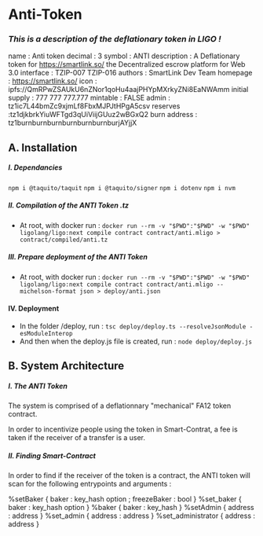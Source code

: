 # Anti-Token
### *This is a description of the deflationary token in LIGO !*

name : Anti token
decimal :	3
symbol	: ANTI
description	: A Deflationary token for https://smartlink.so/ the Decentralized escrow platform for Web 3.0
interface	: TZIP-007 TZIP-016
authors	: SmartLink Dev Team
homepage	: https://smartlink.so/
icon	: ipfs://QmRPwZSAUkU6nZNor1qoHu4aajPHYpMXrkyZNi8EaNWAmm
initial supply :	777 777 777.777
mintable	: FALSE
admin : tz1ic7L44bmZc9xjmLf8FbxMJPJtHPgA5csv
reserves :tz1djkbrkYiuWFTgd3qUiViijGUuz2wBGxQ2
burn address : tz1burnburnburnburnburnburnburjAYjjX

## A. Installation

##### I. Dependancies

`npm i @taquito/taquit`
`npm i @taquito/signer`
`npm i dotenv`
`npm i nvm`

##### II. Compilation of the ANTI Token .tz
- At root, with docker run :
`docker run --rm -v "$PWD":"$PWD" -w "$PWD" ligolang/ligo:next compile contract contract/anti.mligo > contract/compiled/anti.tz`

##### III. Prepare deployment of the ANTI Token
- At root, with docker run :
`docker run --rm -v "$PWD":"$PWD" -w "$PWD" ligolang/ligo:next compile contract contract/anti.mligo --michelson-format json > deploy/anti.json`

#### IV. Deployment
- In the folder /deploy, run :
`tsc deploy/deploy.ts --resolveJsonModule -esModuleInterop`
- And then when the deploy.js file is created, run :
`node deploy/deploy.js`


## B. System Architecture

##### I. The ANTI Token

The system is comprised of a deflationnary "mechanical" FA12 token contract.

In order to incentivize people using the token in Smart-Contrat, a fee is taken if the receiver of a transfer is a user.

##### II. Finding Smart-Contract

In order to find if the receiver of the token is a contract, the ANTI token will scan for the following entrypoints and arguments :

%setBaker	          { baker : key_hash option ; freezeBaker : bool }
%set_baker	        { baker : key_hash option }
%baker	            { baker : key_hash }
%setAdmin	          { address : address }
%set_admin	        { address : address }
%set_administrator	{ address : address }

